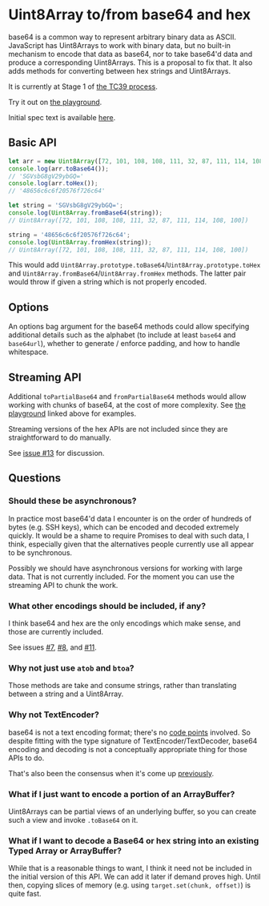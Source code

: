 # Uint8Array to/from base64 and hex

base64 is a common way to represent arbitrary binary data as ASCII. JavaScript has Uint8Arrays to work with binary data, but no built-in mechanism to encode that data as base64, nor to take base64'd data and produce a corresponding Uint8Arrays. This is a proposal to fix that. It also adds methods for converting between hex strings and Uint8Arrays.

It is currently at Stage 1 of [the TC39 process](https://tc39.es/process-document/).

Try it out on [the playground](https://tc39.github.io/proposal-arraybuffer-base64/).

Initial spec text is available [here](https://tc39.github.io/proposal-arraybuffer-base64/spec/).

## Basic API

```js
let arr = new Uint8Array([72, 101, 108, 108, 111, 32, 87, 111, 114, 108, 100]);
console.log(arr.toBase64());
// 'SGVsbG8gV29ybGQ='
console.log(arr.toHex());
// '48656c6c6f20576f726c64'
```

```js
let string = 'SGVsbG8gV29ybGQ=';
console.log(Uint8Array.fromBase64(string));
// Uint8Array([72, 101, 108, 108, 111, 32, 87, 111, 114, 108, 100])

string = '48656c6c6f20576f726c64';
console.log(Uint8Array.fromHex(string));
// Uint8Array([72, 101, 108, 108, 111, 32, 87, 111, 114, 108, 100])
```

This would add `Uint8Array.prototype.toBase64`/`Uint8Array.prototype.toHex` and `Uint8Array.fromBase64`/`Uint8Array.fromHex` methods. The latter pair would throw if given a string which is not properly encoded.

## Options

An options bag argument for the base64 methods could allow specifying additional details such as the alphabet (to include at least `base64` and `base64url`), whether to generate / enforce padding, and how to handle whitespace.

## Streaming API

Additional `toPartialBase64` and `fromPartialBase64` methods would allow working with chunks of base64, at the cost of more complexity. See [the playground](https://tc39.github.io/proposal-arraybuffer-base64/) linked above for examples.

Streaming versions of the hex APIs are not included since they are straightforward to do manually.

See [issue #13](https://github.com/tc39/proposal-arraybuffer-base64/issues/13) for discussion.

## Questions

### Should these be asynchronous?

In practice most base64'd data I encounter is on the order of hundreds of bytes (e.g. SSH keys), which can be encoded and decoded extremely quickly. It would be a shame to require Promises to deal with such data, I think, especially given that the alternatives people currently use all appear to be synchronous.

Possibly we should have asynchronous versions for working with large data. That is not currently included. For the moment you can use the streaming API to chunk the work.

### What other encodings should be included, if any?

I think base64 and hex are the only encodings which make sense, and those are currently included.

See issues [#7](https://github.com/tc39/proposal-arraybuffer-base64/issues/7), [#8](https://github.com/tc39/proposal-arraybuffer-base64/issues/8), and [#11](https://github.com/tc39/proposal-arraybuffer-base64/issues/11).

### Why not just use `atob` and `btoa`?

Those methods are take and consume strings, rather than translating between a string and a Uint8Array.

### Why not TextEncoder?

base64 is not a text encoding format; there's no [code points](https://unicode.org/glossary/#code_point) involved. So despite fitting with the type signature of TextEncoder/TextDecoder, base64 encoding and decoding is not a conceptually appropriate thing for those APIs to do.

That's also been the consensus when it's come up [previously](https://discourse.wicg.io/t/base64-with-textencoder-textdecoder/1307/2).

### What if I just want to encode a portion of an ArrayBuffer?

Uint8Arrays can be partial views of an underlying buffer, so you can create such a view and invoke `.toBase64` on it.

### What if I want to decode a Base64 or hex string into an existing Typed Array or ArrayBuffer?

While that is a reasonable things to want, I think it need not be included in the initial version of this API. We can add it later if demand proves high. Until then, copying slices of memory (e.g. using `target.set(chunk, offset)`) is quite fast.
